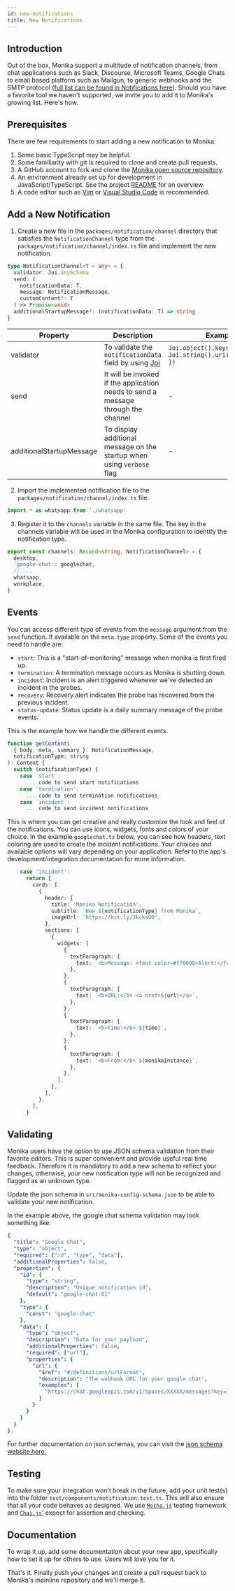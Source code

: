 ```yaml
---
id: new-notifications
title: New Notifications
---
```


## Introduction

Out of the box, Monika support a multitude of notification channels, from chat applications such as Slack, Discourse, Microsoft Teams, Google Chats to email based platform such as Mailgun, to generic webhooks and the SMTP protocol ([full list can be found in Notifications here](https://monika.hyperjump.tech/guides/notifications)). Should you have a favorite tool we haven't supported, we invite you to add it to Monika's growing list. Here's how.

## Prerequisites

There are few requirements to start adding a new notification to Monika:

1. Some basic TypeScript may be helpful.
2. Some familiarity with git is required to clone and create pull requests.
3. A GitHub account to fork and clone the [Monika open source repository](https://github.com/hyperjumptech/monika).
4. An environment already set up for development in JavaScript/TypeScript. See the project [README](https://github.com/hyperjumptech/monika/blob/main/README.md) for an overview.
5. A code editor such as [Vim](https://www.vim.org/) or [Visual Studio Code](https://code.visualstudio.com/) is recommended.

## Add a New Notification

1. Create a new file in the `packages/notification/channel` directory that satisfies the `NotificationChannel` type from the `packages/notification/channel/index.ts` file and implement the new notification.

```typescript
type NotificationChannel<T = any> = {
  validator: Joi.AnySchema
  send: (
    notificationData: T,
    message: NotificationMessage,
    customContent?: T
  ) => Promise<void>
  additionalStartupMessage?: (notificationData: T) => string
}
```

| Property                 | Description                                                                            | Example                                                     |
| ------------------------ | -------------------------------------------------------------------------------------- | ----------------------------------------------------------- |
| validator                | To validate the `notificationData` field by using [Joi](https://github.com/hapijs/joi) | `Joi.object().keys({ url: Joi.string().uri().required() })` |
| send                     | It will be invoked if the application needs to send a message through the channel      | -                                                           |
| additionalStartupMessage | To display additional message on the startup when using `verbose` flag                 | -                                                           |

2. Import the implemented notification file to the `packages/notification/channel/index.ts` file.

```typescript
import * as whatsapp from './whatsapp'
```

3. Register it to the `channels` variable in the same file. The key in the channels variable will be used in the Monika configuration to identify the notification type.

```typescript
export const channels: Record<string, NotificationChannel> = {
  desktop,
  'google-chat': googlechat,
  // ...
  whatsapp,
  workplace,
}
```

## Events

You can access different type of events from the `message` argument from the `send` function. It available on the `meta.type` property. Some of the events you need to handle are:

- `start`: This is a "start-of-monitoring" message when monika is first fired up.
- `termination`: A termination message occurs as Monika is shutting down.
- `incident`: Incident is an alert triggered whenever we've detected an incident in the probes.
- `recovery`: Recovery alert indicates the probe has recovered from the previous incident.
- `status-update`: Status update is a daily summary message of the probe events.

This is the example how we handle the different events.

```typescript
function getContent(
  { body, meta, summary }: NotificationMessage,
  notificationType: string
): Content {
  switch (notificationType) {
    case 'start':
      ... code to send start notifications
    case 'termination':
      ... code to send termination notifications
    case `incident`:
      ... code to send incident notifications

```

This is where you can get creative and really customize the look and feel of the notifications. You can use icons, widgets, fonts and colors of your choice. In the example `googlechat.ts` below, you can see how headers, text coloring are used to create the incident notifications. Your choices and available options will vary depending on your application. Refer to the app's development/integration documentation for more information.

```typescript
    case 'incident':
      return {
        cards: [
          {
            header: {
              title: 'Monika Notification',
              subtitle: `New ${notificationType} from Monika`,
              imageUrl: 'https://bit.ly/3kckaGO',
            },
            sections: [
              {
                widgets: [
                  {
                    textParagraph: {
                      text: `<b>Message: <font color=#ff0000>Alert!</font></b> ${summary}`,
                    },
                  },
                  {
                    textParagraph: {
                      text: `<b>URL:</b> <a href>${url}</a>`,
                    },
                  },
                  {
                    textParagraph: {
                      text: `<b>Time:</b> ${time}`,
                    },
                  },
                  {
                    textParagraph: {
                      text: `<b>From:</b> ${monikaInstance}`,
                    },
                  },
                ],
              },
            ],
          },
        ],
      }
```

## Validating

Monika users have the option to use JSON schema validation from their favorite editors. This is super convenient and provide useful real time feedback. Therefore it is mandatory to add a new schema to reflect your changes, otherwise, your new notification type will not be recognized and flagged as an unknown type.

Update the json schema in `src/monika-config-schema.json` to be able to validate your new notification.

In the example above, the google chat schema validation may look something like:

```yaml
{
  "title": "Google Chat",
  "type": "object",
  "required": ["id", "type", "data"],
  "additionalProperties": false,
  "properties": {
    "id": {
      "type": "string",
      "description": "Unique notification id",
      "default": "google-chat-01"
    },
    "type": {
      "const": "google-chat"
    },
    "data": {
      "type": "object",
      "description": "Data for your payload",
      "additionalProperties": false,
      "required": ["url"],
      "properties": {
        "url": {
          "$ref": "#/definitions/urlFormat",
          "description": "The webhook URL for your google chat",
          "examples": [
            "https://chat.googleapis.com/v1/spaces/XXXXX/messages?key=1122334455"
          ]
        }
      }
    }
  }
},
```

For further documentation on json schemas, you can visit the [json schema website here.](https://json-schema.org/)

## Testing

To make sure your integration won't break in the future, add your unit test(s) into the folder `test/components/notification.test.ts`. This will also ensure that all your code behaves as designed. We use [`Mocha.js`](https://mochajs.org/) testing framework and [`Chai.js`'](https://www.chaijs.com/) expect for assertion and checking.

## Documentation

To wrap it up, add some documentation about your new app, specifically how to set it up for others to use. Users will love you for it.

That's it. Finally push your changes and create a pull request back to Monika's mainline repository and we'll merge it.
